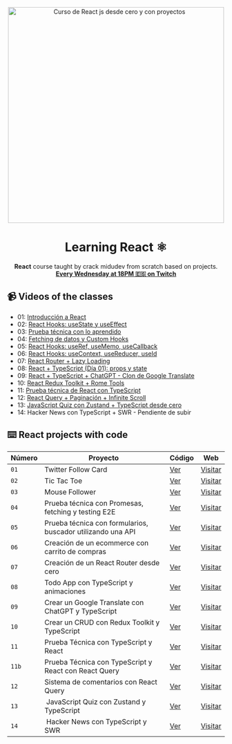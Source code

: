 <div align="center">

<img alt="Curso de React js desde cero y con proyectos" src="https://user-images.githubusercontent.com/1561955/212888793-fd719e58-b0c2-4d03-9c55-38e3e79ebc17.png" width="500" />

# Learning React ⚛️

**React** course taught by crack midudev from scratch based on projects.
**[Every Wednesday at 18PM 🇪🇸 on Twitch](https://twitch.tv/midudev)**
</div>

## 📹 Videos of the classes

- 01: [Introducción a React](https://www.youtube.com/watch?v=7iobxzd_2wY)
- 02: [React Hooks: useState y useEffect](https://www.youtube.com/watch?v=qkzcjwnueLA&feature=youtu.be)
- 03: [Prueba técnica con lo aprendido](https://www.youtube.com/watch?v=XYpadB4VadY&feature=youtu.be)
- 04: [Fetching de datos y Custom Hooks](https://youtu.be/x-LcbVw99o8)
- 05: [React Hooks: useRef, useMemo, useCallback](https://youtu.be/GOEiMwDJ3lc)
- 06: [React Hooks: useContext, useReducer, useId](https://www.youtube.com/watch?v=B9tDYAZZxcE)
- 07: [React Router + Lazy Loading](https://www.youtube.com/watch?v=K2NcGYajvY4)
- 08: [React + TypeScript (Día 01): props y state](https://www.youtube.com/watch?v=4lAYfsq-2TE)
- 09: [React + TypeScript + ChatGPT - Clon de Google Translate](https://www.youtube.com/watch?v=kZhabulNCUc)
- 10: [React Redux Toolkit + Rome Tools](https://www.youtube.com/watch?v=bEEjuwujbbU)
- 11: [Prueba técnica de React con TypeScript](https://www.youtube.com/watch?v=mNJOWXc83Y4)
- 12: [React Query + Paginación + Infinite Scroll](https://www.youtube.com/watch?v=WKfVjQUa6nE)
- 13: [JavaScript Quiz con Zustand + TypeScript desde cero](https://www.youtube.com/watch?v=p2wF2wRjcN0)
- 14: Hacker News con TypeScript + SWR - Pendiente de subir

## ⌨️ React projects with code

| Número | Proyecto | Código | Web |
| --- | --- | --- | --- |
| `01` | Twitter Follow Card | [Ver](projects/01-twitter-follow-card/) | [Visitar](https://midu-react-01.surge.sh) |
| `02` | Tic Tac Toe | [Ver](projects/02-tic-tac-toe/) | [Visitar](https://midu-react-02.surge.sh) |
| `03` | Mouse Follower | [Ver](projects/03-mouse-follower) | [Visitar](https://midu-react-03.surge.sh) |
| `04` | Prueba técnica con Promesas, fetching y testing E2E | [Ver](projects/04-react-prueba-tecnica) | [Visitar](https://midu-react-04.surge.sh) |
| `05` | Prueba técnica con formularios, buscador utilizando una API | [Ver](projects/05-react-buscador-peliculas) | [Visitar](https://midu-react-05.surge.sh) |
| `06` | Creación de un ecommerce con carrito de compras | [Ver](projects/06-shopping-cart) | [Visitar](https://midu-react-06.surge.sh) |
| `07` | Creación de un React Router desde cero | [Ver](projects/07-midu-router) | [Visitar](https://midu-react-07.surge.sh) |
| `08` | Todo App con TypeScript y animaciones | [Ver](projects/08-todo-app-typescript) | [Visitar](https://midu-react-08.surge.sh) |
| `09` | Crear un Google Translate con ChatGPT y TypeScript | [Ver](projects/09-google-translate-clone/) | [Visitar](https://midu-react-09.surge.sh) |
| `10` | Crear un CRUD con Redux Toolkit y TypeScript | [Ver](projects/10-crud-redux/) | [Visitar](https://midu-react-10.surge.sh) |
| `11` | Prueba Técnica con TypeScript y React | [Ver](projects/11-typescript-prueba-tecnica/) | [Visitar](https://midu-react-11.surge.sh) |
| `11b` | Prueba Técnica con TypeScript y React con React Query | [Ver](projects/11b-typescript-prueba-tecnica-with-react-query/) | [Visitar](https://midu-react-11.surge.sh) |
| `12` | Sistema de comentarios con React Query | [Ver](projects/12-comments-react-query) | [Visitar](https://midu-react-12.surge.sh) |
| `13` | JavaScript Quiz con Zustand y TypeScript | [Ver](projects/13-javascript-quiz-con-zustand/) | [Visitar](https://midu-react-13.surge.sh) |
| `14` | Hacker News con TypeScript y SWR | [Ver](projects/14-hacker-news-prueba-tecnica) | [Visitar](https://midu-react-14.surge.sh) |
